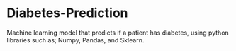 # Diabetes-Prediction
Machine learning model that predicts if a patient has diabetes, using python libraries such as; Numpy, Pandas, and Sklearn.
